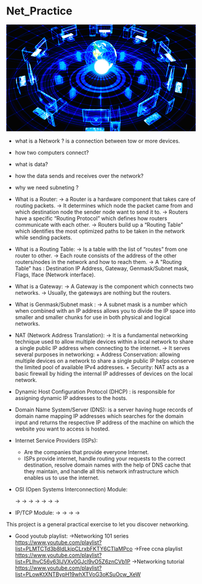 # Net_Practice

![Alt Text](networking1.jpg)


* what is a Network ?
    is a connection between tow or more devices.

* how two computers connect?

* what is data?

* how the data sends and receives over the network?

* why we need subneting ?

* What is a Router:
    -> a Router is a hardware component that takes care of routing packets.
    -> It determines which node the packet came from and which destination node the sender node want to send it to.
    -> Routers have a specific “Routing Protocol” which defines how routers communicate with each other.
    -> Routers build up a “Routing Table” which identifies the most optimized paths to be taken in the network while sending packets.

* What is a Routing Table:
    -> Is a table with the list of “routes” from one router to other.
    -> Each route consists of the address of the other routers/nodes in the network and how to reach them.
    -> A "Routing Table" has : Destination IP Address, Gateway, Genmask/Subnet mask, Flags, Iface (Network interface).

* What is a Gateway:
    -> A Gateway is the component which connects two networks.
    -> Usually, the gateways are nothing but the routers.

* What is Genmask/Subnet mask :
    -> A subnet mask is a number which when combined with an IP address allows you to divide
        the IP space into smaller and smaller chunks for use in both physical and logical networks.

* NAT (Network Address Translation):
    -> It is a fundamental networking technique used to allow multiple devices within a local network
    to share a single public IP address when connecting to the internet. 
    -> It serves several purposes in networking: 
        + Address Conservation: allowing multiple devices on a network to share a single public IP helps conserve the limited pool of available IPv4 addresses.
        + Security: NAT acts as a basic firewall by hiding the internal IP addresses of devices on the local network. 

* Dynamic Host Configuration Protocol (DHCP) :
    is responsible for assigning dynamic IP addresses to the hosts.

* Domain Name System/Server (DNS):
    is a server having huge records of domain name mapping IP addresses which searches for the domain
        input and returns the respective IP address of the machine on which the website you want to access is hosted.

* Internet Service Providers (ISPs):
    + Are the companies that provide everyone Internet.
    + ISPs provide internet, handle routing your requests to the correct destination, resolve domain names with the help of DNS cache that they maintain,
        and handle all this network infrastructure which enables us to use the internet.

* OSI (Open Systems Interconnection) Module:

    ->
    ->
    ->
    ->
    ->
    ->
    ->

* IP/TCP Module:
    ->
    ->
    ->
    ->


This project is a general practical exercise to let you discover networking.

* Good youtub playlist:
    ->Networking 101 series https://www.youtube.com/playlist?list=PLMTCTd3b8IdLkjpCLrxbFKTY6CTlaMPco
    ->Free ccna playlist https://www.youtube.com/playlist?list=PLIhvC56v63IJVXv0GJcl9vO5Z6znCVb1P
    ->Networking tutorial https://www.youtube.com/playlist?list=PLowKtXNTBypH19whXTVoG3oKSuOcw_XeW
